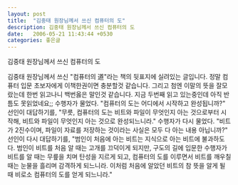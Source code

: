 ```yaml
---
layout: post
title:  "김중태 원장님께서 쓰신 컴퓨터의 도"
description: 김중태 원장님께서 쓰신 컴퓨터의 도
date:   2006-05-21 11:43:44 +0530
categories: 좋은글
---
```


김중태 원장님께서 쓰신 컴퓨터의 도

김중태 원장님께서 쓰신 "컴퓨터의 道"라는 책의 뒷표지에 실려있는 글입니다.
정말 컴퓨터 입문 초보자에게 이책한권이면 충분할것 같습니다.
그리고 첨엔 이말의 뜻을 잘모랐는데 한번 읽고나니 백번옳은 말인것 같습니다.
지금 두번째 읽고 있는중인데 아직 반틈도 못읽었네요;; 
수행자가 물었다.
"컴퓨터의 도는 어디에서 시작하고 완성됩니까?"
선인이 대답하기를,
"무릇, 컴퓨터의 도는
비트와 파일이 무엇인지
아는 것으로부터 시작해,
비트와 파일이 무엇인지 아는 것으로 완성되느니라."
수행자가 다시 물었다.
"비트가 2진수이며,
파일이 자료를 저장하는 것이라는 사실은
모두 다 아는 내용 아닙니까?"
선인이 다시 대답하기를,
"범인이 처음에 아는 비트는
지식으로 아는 비트에 불과하도다.
범인이 비트를 처음 알 때는 고개를 끄덕이게 되지만,
구도의 길에 입문한 수행자가 비트를 알 때는
무릎을 치며 탄성을 지르게 되고,
컴퓨터의 도를 이루면서 비트를 깨우칠 때는
눈물을 흘리며 감격하게 되느니라.
이처럼 처음에 알았던 비트의 참 뜻을 알게 될 때
비로소 컴퓨터의 도를 얻게 되느니라."
